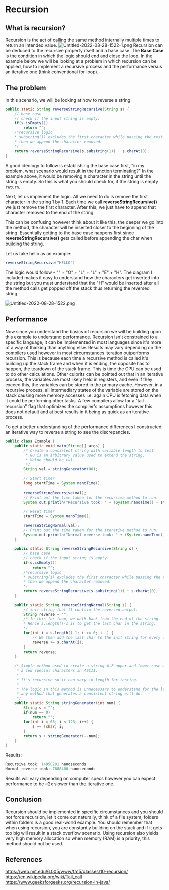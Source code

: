 # Recursion
## What is recursion?
Recursion is the act of calling the same method internally multiple times to return an intended value.
![Untitled-2022-08-28-1522-1.png](Untitled-2022-08-28-1522-1.png)
Recursion can be deduced to the recursive property itself and a base case.  The **Base Case** is the condition in which the logic should end and close the loop. In the example below we will be looking at a problem in which recursion can be applied, how to implement a recursive process and the performance versus an iterative one (think conventional for loop).

## The problem
In this scenario, we will be looking at how to reverse a string.
```java 
public static String reverseStringRecursive(String s) {
	// base case
	// check if the input string is empty.
	if(s.isEmpty())
		return "";
	/*recursive logic
	* substring(1) excludes the first character while passing the rest.
	* then we append the character removed.
	*/ 
	return reverseStringRecursive(s.substring(1)) + s.charAt(0);
}
```

A good ideology to follow is establishing the base case first, "in my problem, what scenario would result in the function terminating?" In the example above, it would be removing a character in the string until the string is empty. So this is what you should check for, if the string is empty `return`.

Next, let us implement the logic. All we need to do is remove the first character in the string 1 by 1. Each time we call <strong>reverseStringRecursive()</strong> we just remove the first character. After this, we just have to append that character removed to the end of the string.

This can be confusing however think about it like this, the deeper we go into the method, the character will be inserted closer to the beginning of the string. Essentially getting to the base case happens first since <strong>reverseStringRecursive()</strong> gets called before appending the char when building the string. 

Let us take hello as an example:
```java
reverseStringRecursive("HELLO")
```
The logic would follow - "" + "O" + "L" + "L" + "E" + "H". The diagram I included makes it easy to understand how the characters get inserted into the string but you must understand that the "H" would be inserted after all the method calls get popped off the stack thus returning the reversed string. 

![Untitled-2022-08-28-1522.png](Untitled-2022-08-28-1522.png)

## Performance
Now since you understand the basics of recursion we will be building upon this example to understand performance. Recursion isn't constrained to a specific language, it can be implemented in most languages since it's more of a way of thinking than anything else. Results may vary depending on the compilers used however in most circumstances iteration outperforms recursion. This is because each time a recursive method is called it's building up the stack frame and when it is ending, the opposite has to happen, the teardown of the stack frame. This is time the CPU can be used to do other calculations. Other culprits can be pointed out that in an iterative process, the variables are most likely held in registers, and even if they exceed this, the variables can be stored in the primary cache. However, in a recursive process, all intermediary states of the variable are stored on the stack causing more memory accesses i.e. again CPU is fetching data when it could be performing other tasks. A few compilers allow for a "tail recursion" flag that optimizes the compiler's assumptions however this does not default and at best results in it being as quick as an iterative process.

To get a better understanding of the performance differences I constructed an iterative way to reverse a string to see the discrepancies.
```java
public class Example {
	public static void main(String[] args) {
		/* Create a consistent string with variable length to test
		 * 80 is an arbitrary value used to extend the string.
		 * Value should be >=1.
		 */
		String val = stringGenerator(80);
		
		// Start timer
		long startTime = System.nanoTime();
		
		reverseStringRecursive(val);
		// Print out the time taken for the recursive method to run.
		System.out.println("Recursive took: " + (System.nanoTime() - startTime) + " nanoseconds"); 
		
		// Reset timer
		startTime = System.nanoTime();
		
		reverseStringNormal(val);
		// Print out the time taken for the iterative method to run.
		System.out.println("Normal reverse took: " + (System.nanoTime() - startTime) + " nanoseconds");
	}
	
	public static String reverseStringRecursive(String s) {
		// base case
		// check if the input string is empty.
		if(s.isEmpty())
			return "";
		/*recursive logic
		* substring(1) excludes the first character while passing the rest.
		* then we append the character removed.
		*/ 
		return reverseStringRecursive(s.substring(1)) + s.charAt(0);
	}
	
	public static String reverseStringNormal(String s) {
		// init string that'll contain the reversed output.
		String reverse = "";
		/* In this for loop, we walk back from the end of the string.
		* Hence s.length()-1 is to get the last char in the string.
		*/
		for(int i = s.length()-1; i >= 0; i--) {
			// We then add the last char to the init string for every last char.
			reverse += s.charAt(i);
		}
		return reverse;
	}
	
	/* Simple method used to create a string A-Z upper and lower case with 
	 * a few special characters in ASCII.
	 * 
	 * It's recursive so it can vary in length for testing.
	 * 
	 * The logic in this method is unnecessary to understand for the lesson,
	 * any method that generates a consistent string will do.
	 */
	public static String stringGenerator(int num) {
		String s = "";
		if(num == 0)
			return "";
		for(int i = 65; i < 123; i++) {
			s += (char) i;
		}
		return s + stringGenerator(--num);
	}
}
```

Results:
``` java
Recursive took: 14958201 nanoseconds
Normal reverse took: 7688400 nanoseconds
```
Results will vary depending on computer specs however you can expect performance to be ~2x slower than the iterative one.

## Conclusion
Recursion should be implemented in specific circumstances and you should not force recursion, let it come out naturally, think of a file system, folders within folders is a good real-world example. You should remember that when using recursion, you are constantly building on the stack and if it gets too big will result in a stack overflow scenario. Using recursion also yields very high memory allocation so when memory (RAM) is a priority, this method should not be used.

## References
https://web.mit.edu/6.005/www/fa15/classes/10-recursion/
https://en.wikipedia.org/wiki/Tail_call
https://www.geeksforgeeks.org/recursion-in-java/